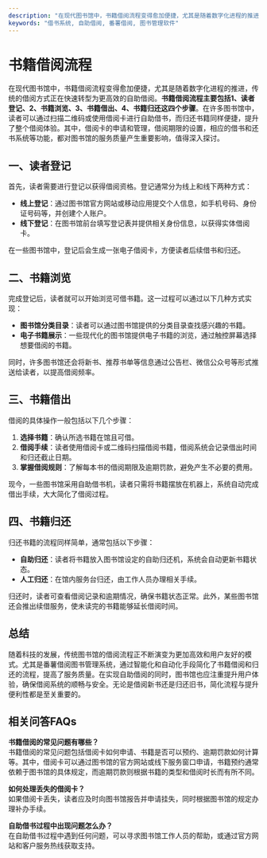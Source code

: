 ```yaml
---
description: "在现代图书馆中，书籍借阅流程变得愈加便捷，尤其是随着数字化进程的推进，传统的借阅方式正在快速转型为更高效的自助借阅。**书籍借阅流程主要包括1、读者登记、2、书籍浏览、3、书籍借出、4、书籍归还这四个步骤**。在许多图书馆中，读者可以通过扫描二维码或使用借阅卡进行自助借书，而归还书籍同样便捷，提升了整个借阅体验。其中，借阅卡的申请和管理，借阅期限的设置，相应的借书和还书系统等功能，都对图书馆的服务质量产生重要影响，值得深入探讨。"
keywords: "借书系统, 自助借阅, 番薯借阅, 图书管理软件"
---
```

# 书籍借阅流程

在现代图书馆中，书籍借阅流程变得愈加便捷，尤其是随着数字化进程的推进，传统的借阅方式正在快速转型为更高效的自助借阅。**书籍借阅流程主要包括1、读者登记、2、书籍浏览、3、书籍借出、4、书籍归还这四个步骤**。在许多图书馆中，读者可以通过扫描二维码或使用借阅卡进行自助借书，而归还书籍同样便捷，提升了整个借阅体验。其中，借阅卡的申请和管理，借阅期限的设置，相应的借书和还书系统等功能，都对图书馆的服务质量产生重要影响，值得深入探讨。

## **一、读者登记**

首先，读者需要进行登记以获得借阅资格。登记通常分为线上和线下两种方式：

- **线上登记**：通过图书馆官方网站或移动应用提交个人信息，如手机号码、身份证号码等，并创建个人账户。
- **线下登记**：在图书馆前台填写登记表并提供相关身份信息，以获得实体借阅卡。

在一些图书馆中，登记后会生成一张电子借阅卡，方便读者后续借书和归还。

## **二、书籍浏览**

完成登记后，读者就可以开始浏览可借书籍。这一过程可以通过以下几种方式实现：

- **图书馆分类目录**：读者可以通过图书馆提供的分类目录查找感兴趣的书籍。
- **电子书籍展示**：一些现代化的图书馆提供电子书籍的浏览，通过触控屏幕选择想要借阅的书籍。

同时，许多图书馆还会将新书、推荐书单等信息通过公告栏、微信公众号等形式推送给读者，以提高借阅频率。

## **三、书籍借出**

借阅的具体操作一般包括以下几个步骤：

1. **选择书籍**：确认所选书籍在馆且可借。
2. **借阅手续**：读者使用借阅卡或二维码扫描借阅书籍，借阅系统会记录借出时间和归还截止日期。
3. **掌握借阅规则**：了解每本书的借阅期限及逾期罚款，避免产生不必要的费用。

现今，一些图书馆采用自助借书机，读者只需将书籍摆放在机器上，系统自动完成借出手续，大大简化了借阅过程。

## **四、书籍归还**

归还书籍的流程同样简单，通常包括以下步骤：

- **自助归还**：读者将书籍放入图书馆设定的自助归还机，系统会自动更新书籍状态。
- **人工归还**：在馆内服务台归还，由工作人员办理相关手续。

归还时，读者可查看借阅记录和逾期情况，确保书籍状态正常。此外，某些图书馆还会推出续借服务，使未读完的书籍能够延长借阅时间。

## **总结**

随着科技的发展，传统图书馆的借阅流程正不断演变为更加高效和用户友好的模式。尤其是番薯借阅图书管理系统，通过智能化和自动化手段简化了书籍借阅和归还的流程，提高了服务质量。在实现自助借阅的同时，图书馆也应注重提升用户体验，确保借阅系统的顺畅与安全。无论是借阅新书还是归还旧书，简化流程与提升便利性都是至关重要的。

## 相关问答FAQs

**书籍借阅的常见问题有哪些？**  
书籍借阅的常见问题包括借阅卡如何申请、书籍是否可以预约、逾期罚款如何计算等。其中，借阅卡可以通过图书馆的官方网站或线下服务窗口申请，书籍预约通常依赖于图书馆的具体规定，而逾期罚款则根据书籍的类型和借阅时长而有所不同。

**如何处理丢失的借阅卡？**  
如果借阅卡丢失，读者应及时向图书馆报告并申请挂失，同时根据图书馆的规定办理补办手续。

**自助借书过程中出现问题怎么办？**  
在自助借书过程中遇到任何问题，可以寻求图书馆工作人员的帮助，或通过官方网站和客户服务热线获取支持。
